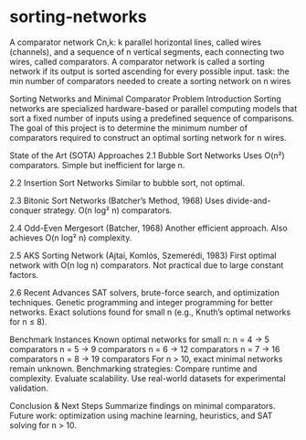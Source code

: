 # sorting-networks
A comparator network Cn,k: k parallel horizontal lines, called wires (channels), 
and a sequence of n vertical segments, each connecting two wires,
called comparators.
A comparator network is called a sorting network if its output is sorted
ascending for every possible input.
task: the min number of comparators needed to create a sorting
network on n wires

Sorting Networks and Minimal Comparator Problem
Introduction
Sorting networks are specialized hardware-based or parallel computing models that sort a fixed number of inputs using a predefined sequence of comparisons. The goal of this project is to determine the minimum number of comparators required to construct an optimal sorting network for n wires.

State of the Art (SOTA) Approaches
2.1 Bubble Sort Networks
Uses O(n²) comparators.
Simple but inefficient for large n.

2.2 Insertion Sort Networks
Similar to bubble sort, not optimal.

2.3 Bitonic Sort Networks (Batcher’s Method, 1968)
Uses divide-and-conquer strategy.
O(n log² n) comparators.

2.4 Odd-Even Mergesort (Batcher, 1968)
Another efficient approach.
Also achieves O(n log² n) complexity.

2.5 AKS Sorting Network (Ajtai, Komlós, Szemerédi, 1983)
First optimal network with O(n log n) comparators.
Not practical due to large constant factors.

2.6 Recent Advances
SAT solvers, brute-force search, and optimization techniques.
Genetic programming and integer programming for better networks.
Exact solutions found for small n (e.g., Knuth’s optimal networks for n ≤ 8).

Benchmark Instances
Known optimal networks for small n:
n = 4 → 5 comparators
n = 5 → 9 comparators
n = 6 → 12 comparators
n = 7 → 16 comparators
n = 8 → 19 comparators
For n > 10, exact minimal networks remain unknown.
Benchmarking strategies:
Compare runtime and complexity.
Evaluate scalability.
Use real-world datasets for experimental validation.

Conclusion & Next Steps
Summarize findings on minimal comparators.
Future work: optimization using machine learning, heuristics, and SAT solving for n > 10.

